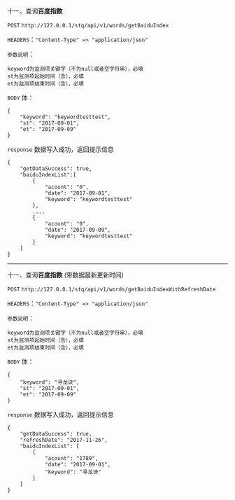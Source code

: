 十一、查询**百度指数**

`POST` `http://127.0.0.1/stq/api/v1/words/getBaiduIndex`

`HEADERS`：`"Content-Type" => "application/json"`

`参数说明`：

```
keyword为监测项关键字（不为null或者空字符串），必填
st为监测项起始时间（含），必填
et为监测项结束时间（含），必填
```

`BODY` 体：

```
{
    "keyword": "keywordtesttest",
    "st": "2017-09-01",
    "et": "2017-09-09"
}
```

`response` 数据写入成功，返回提示信息

```
{
    "getDataSuccess": true,
    "baiduIndexList":[
        {
            "acount": "0",
            "date": "2017-09-01",
            "keyword": "keywordtesttest"
        },
        ....
        {
            "acount": "0",
            "date": "2017-09-09",
            "keyword": "keywordtesttest"
        }
    ]
}
```

---

十一、查询**百度指数** \(带数据最新更新时间\)

`POST` `http://127.0.0.1/stq/api/v1/words/getBaiduIndexWithRefreshDate`

`HEADERS`：`"Content-Type" => "application/json"`

`参数说明`：

```
keyword为监测项关键字（不为null或者空字符串），必填
st为监测项起始时间（含），必填
et为监测项结束时间（含），必填
```

`BODY` 体：

```
{
    "keyword": "寻龙诀",
    "st": "2017-09-01",
    "et": "2017-09-09"
}
```

`response` 数据写入成功，返回提示信息

```
{
    "getDataSuccess": true,
    "refreshDate": "2017-11-26",
    "baiduIndexList": [
        {
            "acount": "1789",
            "date": "2017-09-01",
            "keyword": "寻龙诀"
        }
    ]
}
```




